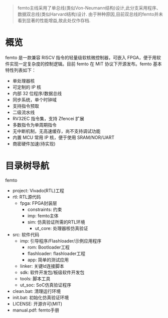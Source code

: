 > femto主线采用了单总线(类似Von-Neumann结构)设计,此分支采用程序、数据双总线(类似Harvard结构)设计.
> 由于种种原因,目前双总线的femto并未看到显著的性能增益,故此处仅作存档.

# 概览
femto 是一款兼容 RISCV 指令的轻量级软核微控制器，可嵌入 FPGA，便于用软件实现一定复杂度的控制逻辑。目前 femto 在 MIT 协议下开源发布。femto 基本特性列表如下：
- 单处理器核
- 可定制的 IP 核
- 内部 32 位程序/数据总线
- 同步系统，单个时钟域
- 支持指令预取
- 二级流水线
- RV32EC 指令集，支持 Zfencei 扩展
- 多数指令为单周期指令
- 无中断机制，无高速缓存，尚不支持调试功能
- 内置 MCU 常用 IP 核，便于使用 SRAM/NOR/UART
- 商密硬件加速(待实现)

# 目录树导航

femto
- project: Vivado(RTL)工程
- rtl: RTL源代码
  - fpga: FPGA封装层
    - constraints: 约束
    - imp: femto主体
    - sim: 仿真验证所需的RTL环境
      - ut_core: 处理器核仿真验证
- src: 软件代码
  - imp: 引导程序/Flashloader/示例应用程序
    - rom: Bootloader工程
    - flashloader: flashloader工程
    - app: 简单的测试应用
  - linker: 关键ld连接脚本
  - sdk: 软件开发包/板级软件开发包
  - tools: 脚本工具
  - ut_soc: SoC仿真验证程序
- clean.bat: 清理运行环境
- init.bat: 初始化仿真验证环境
- LICENSE: 开源许可(MIT)
- manual.pdf: femto手册
